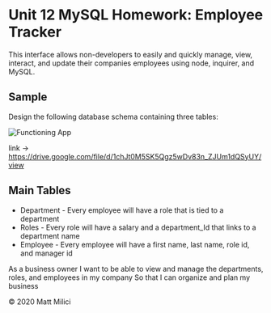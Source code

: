 # Unit 12 MySQL Homework: Employee Tracker

This interface allows non-developers to easily and quickly manage, view, interact, and update their companies employees using node, inquirer, and MySQL.

## Sample

Design the following database schema containing three tables:

![Functioning App](https://drive.google.com/file/d/1chJt0M5SK5Qgz5wDv83n_ZJUm1dQSyUY/view)

link -> https://drive.google.com/file/d/1chJt0M5SK5Qgz5wDv83n_ZJUm1dQSyUY/view

## Main Tables

- Department - Every employee will have a role that is tied to a department
- Roles - Every role will have a salary and a department_Id that links to a department name
- Employee - Every employee will have a first name, last name, role id, and manager id

As a business owner
I want to be able to view and manage the departments, roles, and employees in my company
So that I can organize and plan my business

© 2020 Matt Milici
